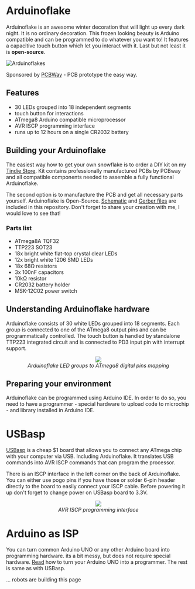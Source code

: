 # Arduinoflake

Arduinoflake is an awesome winter decoration that will light up every dark night. It is no ordinary decoration. This frozen looking beauty is Arduino compatible and can be programmed to do whatever you want to! It features a capacitive touch button which let you interact with it. Last but not least it is **open-source**.

![Arduinoflakes](https://raw.githubusercontent.com/jpraus/arduinoflake/master/doc/PC172551.JPG)

Sponsored by [PCBWay](https://www.pcbway.com/) - PCB prototype the easy way.

## Features

- 30 LEDs grouped into 18 independent segments
- touch button for interactions
- ATmega8 Arduino compatible microprocessor
- AVR ISCP programming interface
- runs up to 12 hours on a single CR2032 battery

## Building your Arduinoflake

The easiest way how to get your own snowflake is to order a DIY kit on my [Tindie Store](https://www.tindie.com/products/jiripraus/arduinoflake/). Kit contains professionally manufactured PCBs by PCBway and all compatible components needed to assemble a fully functional Arduinoflake.

The second option is to manufacture the PCB and get all necessary parts yourself. Arduinoflake is Open-Source. [Schematic](doc/schematic.png) and [Gerber files](gerber/) are included in this repository. Don't forget to share your creation with me, I would love to see that!

### Parts list

- ATmega8A TQF32
- TTP223 SOT23
- 18x bright white flat-top crystal clear LEDs
- 12x bright white 1206 SMD LEDs
- 18x 68Ω resistors
- 3x 100nF capacitors
- 10kΩ resistor
- CR2032 battery holder
- MSK-12C02 power switch

## Understanding Arduinoflake hardware

Arduinoflake consists of 30 white LEDs grouped into 18 segments. Each group is connected to one of the ATmega8 output pins and can be programmatically controlled.  The touch button is handled by standalone TTP223 integrated circuit and is connected to PD3 input pin with interrupt support.

<p align="center">
  <img src="https://raw.githubusercontent.com/jpraus/arduinoflake/master/doc/pin-mapping.png" /><br />
  <em>Arduinoflake LED groups to ATmega8 digital pins mapping</em>
</p>

## Preparing your environment

Arduinoflake can be programmed using Arduino IDE. In order to do so, you need to have a programmer - special hardware to upload code to microchip - and library installed in Arduino IDE.

# USBasp

[USBasp](https://www.fischl.de/usbasp/) is a cheap $1 board that allows you to connect any ATmega chip with your computer via USB. Including Arduinoflake. It translates USB commands into AVR ISCP commands that can program the processor.

There is an ISCP interface in the left corner on the back of Arduinoflake. You can either use pogo pins if you have those or solder 6-pin header directly to the board to easily connect your ISCP cable. Before powering it up don't forget to change power on USBasp board to 3.3V.

<p align="center">
  <img src="https://raw.githubusercontent.com/jpraus/arduinoflake/master/doc/iscp.png" /><br />
  <em>AVR ISCP programming interface</em>
</p>

# Arduino as ISP

You can turn common Arduino UNO or any other Arduino board into programming hardware. its a bit messy, but does not require special hardware. [Read](https://www.arduino.cc/en/tutorial/arduinoISP) how to turn your Arduino UNO into a programmer. The rest is same as with USBasp.


... robots are building this page
